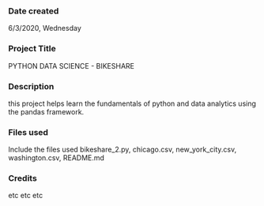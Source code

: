 ### Date created

6/3/2020, Wednesday

### Project Title

PYTHON DATA SCIENCE - BIKESHARE

### Description

this project helps learn the fundamentals of python and data analytics using the pandas framework.

### Files used

Include the files used
bikeshare_2.py, chicago.csv, new_york_city.csv, washington.csv, README.md

### Credits

etc etc etc
